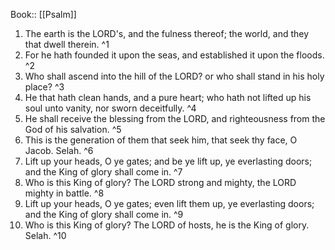  Book:: [[Psalm]]
 1. The earth is the LORD's, and the fulness thereof; the world, and they that dwell therein. ^1
 2. For he hath founded it upon the seas, and established it upon the floods. ^2
 3. Who shall ascend into the hill of the LORD? or who shall stand in his holy place? ^3
 4. He that hath clean hands, and a pure heart; who hath not lifted up his soul unto vanity, nor sworn deceitfully. ^4
 5. He shall receive the blessing from the LORD, and righteousness from the God of his salvation. ^5
 6. This is the generation of them that seek him, that seek thy face, O Jacob. Selah. ^6
 7. Lift up your heads, O ye gates; and be ye lift up, ye everlasting doors; and the King of glory shall come in. ^7
 8. Who is this King of glory? The LORD strong and mighty, the LORD mighty in battle. ^8
 9. Lift up your heads, O ye gates; even lift them up, ye everlasting doors; and the King of glory shall come in. ^9
 10. Who is this King of glory? The LORD of hosts, he is the King of glory. Selah. ^10
